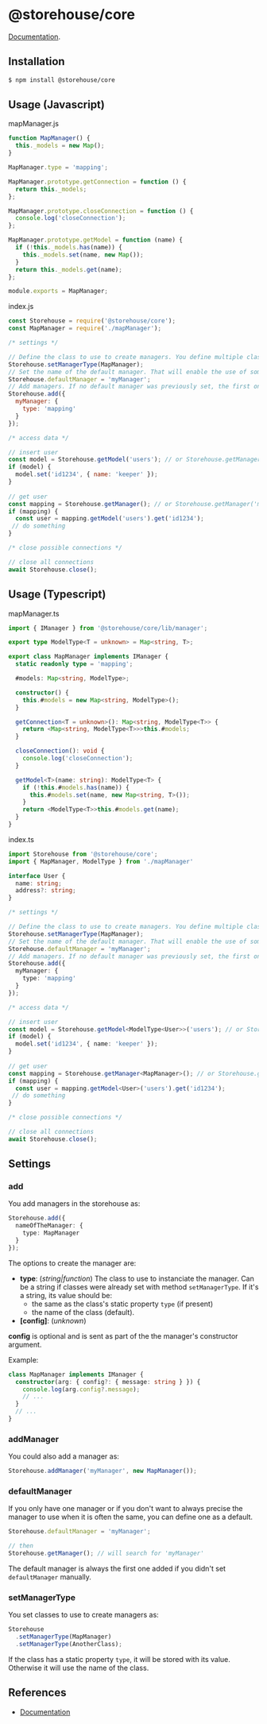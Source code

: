# @storehouse/core

[Documentation](https://novice1.000webhostapp.com/storehouse/core/).

## Installation

```bash
$ npm install @storehouse/core
```

## Usage (Javascript)

mapManager.js
```js
function MapManager() {
  this._models = new Map();
}

MapManager.type = 'mapping';

MapManager.prototype.getConnection = function () {
  return this._models;
};

MapManager.prototype.closeConnection = function () {
  console.log('closeConnection');
};

MapManager.prototype.getModel = function (name) {
  if (!this._models.has(name)) {
    this._models.set(name, new Map());
  }
  return this._models.get(name);
};

module.exports = MapManager;
```

index.js
```js
const Storehouse = require('@storehouse/core');
const MapManager = require('./mapManager');

/* settings */

// Define the class to use to create managers. You define multiple classes by using the method multiple times.
Storehouse.setManagerType(MapManager);
// Set the name of the default manager. That will enable the use of some methods without having to define the manager to use and fallback to the default one.
Storehouse.defaultManager = 'myManager';
// Add managers. If no default manager was previously set, the first one will be set as default.
Storehouse.add({
  myManager: {
    type: 'mapping'
  }
});

/* access data */

// insert user
const model = Storehouse.getModel('users'); // or Storehouse.getManager('myManager', 'users');
if (model) {
  model.set('id1234', { name: 'keeper' });
}
    
// get user
const mapping = Storehouse.getManager(); // or Storehouse.getManager('myManager');
if (mapping) {
  const user = mapping.getModel('users').get('id1234');
 // do something
}

/* close possible connections */

// close all connections
await Storehouse.close();
```

## Usage (Typescript)

mapManager.ts
```ts
import { IManager } from '@storehouse/core/lib/manager';

export type ModelType<T = unknown> = Map<string, T>;

export class MapManager implements IManager {
  static readonly type = 'mapping';

  #models: Map<string, ModelType>;

  constructor() {
    this.#models = new Map<string, ModelType>();
  }

  getConnection<T = unknown>(): Map<string, ModelType<T>> {
    return <Map<string, ModelType<T>>>this.#models;
  }

  closeConnection(): void {
    console.log('closeConnection');
  }

  getModel<T>(name: string): ModelType<T> {
    if (!this.#models.has(name)) {
      this.#models.set(name, new Map<string, T>());
    }
    return <ModelType<T>>this.#models.get(name);
  }
}
```

index.ts
```ts
import Storehouse from '@storehouse/core';
import { MapManager, ModelType } from './mapManager'

interface User {
  name: string;
  address?: string;
}

/* settings */

// Define the class to use to create managers. You define multiple classes by using the method multiple times.
Storehouse.setManagerType(MapManager);
// Set the name of the default manager. That will enable the use of some methods without having to define the manager to use and fallback to the default one.
Storehouse.defaultManager = 'myManager';
// Add managers. If no default manager was previously set, the first one will be set as default.
Storehouse.add({
  myManager: {
    type: 'mapping'
  }
});

/* access data */

// insert user
const model = Storehouse.getModel<ModelType<User>>('users'); // or Storehouse.getManager('myManager', 'users');
if (model) {
  model.set('id1234', { name: 'keeper' });
}
    
// get user
const mapping = Storehouse.getManager<MapManager>(); // or Storehouse.getManager('myManager');
if (mapping) {
  const user = mapping.getModel<User>('users').get('id1234');
 // do something
}

/* close possible connections */

// close all connections
await Storehouse.close();
```

## Settings

### add

You add managers in the storehouse as: 
```ts
Storehouse.add({
  nameOfTheManager: {
    type: MapManager
  }
});
```

The options to create the manager are:
- **type**: (_string|function_) The class to use to instanciate the manager. Can be a string if classes were already set with method `setManagerType`. If it's a string, its value should be:
  - the same as the class's static property `type` (if present)
  - the name of the class (default).
- **[config]**: (_unknown_)

**config** is optional and is sent as part of the the manager's constructor argument.

Example:
```ts
class MapManager implements IManager {
  constructor(arg: { config?: { message: string } }) {
    console.log(arg.config?.message);
    // ...
  }
  // ...
}
```



### addManager

You could also add a manager as:
```ts
Storehouse.addManager('myManager', new MapManager());
```



### defaultManager

If you only have one manager or if you don't want to always precise the manager to use when it is often the same, you can define one as a default.
```ts
Storehouse.defaultManager = 'myManager';

// then
Storehouse.getManager(); // will search for 'myManager'
```

The default manager is always the first one added if you didn't set `defaultManager` manually. 



### setManagerType

You set classes to use to create managers as:
```ts
Storehouse
  .setManagerType(MapManager)
  .setManagerType(AnotherClass);
```

If the class has a static property `type`, it will be stored with its value. Otherwise it will use the name of the class.



## References

- [Documentation](https://novice1.000webhostapp.com/storehouse/core/)
